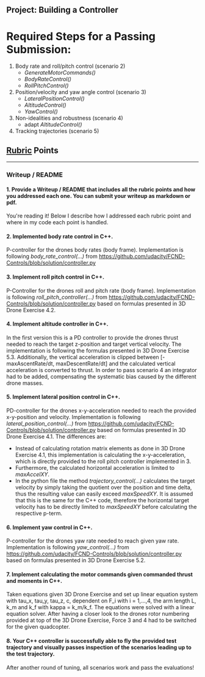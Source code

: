 ## Project: Building a Controller

# Required Steps for a Passing Submission:
1. Body rate and roll/pitch control (scenario 2)
   - *GenerateMotorCommands()*
   - *BodyRateControl()*
   - *RollPitchControl()*
2. Position/velocity and yaw angle control (scenario 3)
   - *LateralPositionControl()*
   - *AltitudeControl()*
   - *YawControl()*
3. Non-idealities and robustness (scenario 4)
   - adapt *AltitudeControl()*
4. Tracking trajectories (scenario 5)


## [Rubric](https://review.udacity.com/#!/rubrics/1643/view) Points

---
### Writeup / README

#### 1. Provide a Writeup / README that includes all the rubric points and how you addressed each one.  You can submit your writeup as markdown or pdf. 

You're reading it! Below I describe how I addressed each rubric point and where in my code each point is handled.

#### 2. Implemented body rate control in C++.
P-controller for the drones body rates (body frame). Implementation is following *body_rate_control(...)* from https://github.com/udacity/FCND-Controls/blob/solution/controller.py 

#### 3. Implement roll pitch control in C++.
P-Controller for the drones roll and pitch rate (body frame). Implementation is following *roll_pitch_controller(...)* from https://github.com/udacity/FCND-Controls/blob/solution/controller.py based on formulas presented in 3D Drone Exercise 4.2.

#### 4. Implement altitude controller in C++.
In the first version this is a PD controller to provide the drones thrust needed to reach the target z-position and target vertical velocity. The implementation is following the formulas presented in 3D Drone Exercise 5.3. Additionally, the vertical acceleration is clipped between [-maxAscentRate/dt, maxDescentRate/dt] and the calculated vertical acceleration is converted to thrust. In order to pass scenario 4 an integrator had to be added, compensating the systematic bias caused by the different drone masses.

#### 5. Implement lateral position control in C++.
PD-controller for the drones x-y-acceleration needed to reach the provided x-y-position and velocity. Implementation is following *lateral_position_control(...)* from https://github.com/udacity/FCND-Controls/blob/solution/controller.py based on formulas presented in 3D Drone Exercise 4.1. The differences are:

- Instead of calculating rotation matrix elements as done in 3D Drone Exercise 4.1, this implementation is calculating the x-y-acceleration, which is directly provided to the roll pitch controller implemented in 3. 
- Furthermore, the calculated horizontal acceleration is limited to *maxAccelXY*.
- In the python file the method *trajectory_control(...)* calculates the target velocity by simply taking the quotient over the position and time delta, thus the resulting value can easily exceed *maxSpeedXY*. It is assumed that this is the same for the C++ code, therefore the horizontal target velocity has to be directly limited to *maxSpeedXY* before calculating the respective p-term.

#### 6. Implement yaw control in C++.
P-controller for the drones yaw rate needed to reach given yaw rate. Implementation is following *yaw_control(...)* from https://github.com/udacity/FCND-Controls/blob/solution/controller.py based on formulas presented in 3D Drone Exercise 5.2.

#### 7. Implement calculating the motor commands given commanded thrust and moments in C++.
Taken equations given 3D Drone Exercise and set up linear equation system with tau_x, tau_y, tau_z, c, dependent on F_i with i = 1,...,4, the arm length L, k_m  and k_f with kappa = k_m/k_f. The equations were solved with a linear equation solver. After having a closer look to the drones rotor numbering provided at top of the 3D Drone Exercise, Force 3 and 4 had to be switched for the given quadcopter.

#### 8. Your C++ controller is successfully able to fly the provided test trajectory and visually passes inspection of the scenarios leading up to the test trajectory.
After another round of tuning, all scenarios work and pass the evaluations!